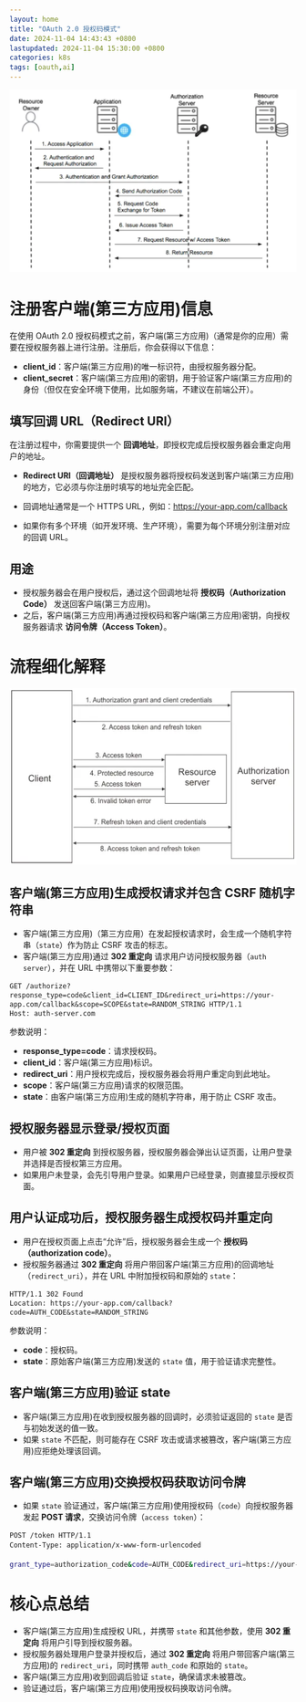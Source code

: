 ```yaml
---
layout: home
title: "OAuth 2.0 授权码模式"
date: 2024-11-04 14:43:43 +0800
lastupdated: 2024-11-04 15:30:00 +0800
categories: k8s
tags: [oauth,ai]
---
```


![auth2](/assets/images/auth-overall.png)


# 注册客户端(第三方应用)信息

在使用 OAuth 2.0 授权码模式之前，客户端(第三方应用)（通常是你的应用）需要在授权服务器上进行注册。注册后，你会获得以下信息：

- **client_id**：客户端(第三方应用)的唯一标识符，由授权服务器分配。
- **client_secret**：客户端(第三方应用)的密钥，用于验证客户端(第三方应用)的身份（但仅在安全环境下使用，比如服务端，不建议在前端公开）。

## 填写回调 URL（Redirect URI）

在注册过程中，你需要提供一个 **回调地址**，即授权完成后授权服务器会重定向用户的地址。

- **Redirect URI（回调地址）** 是授权服务器将授权码发送到客户端(第三方应用)的地方，它必须与你注册时填写的地址完全匹配。
- 回调地址通常是一个 HTTPS URL，例如：https://your-app.com/callback

- 如果你有多个环境（如开发环境、生产环境），需要为每个环境分别注册对应的回调 URL。

## 用途

- 授权服务器会在用户授权后，通过这个回调地址将 **授权码（Authorization Code）** 发送回客户端(第三方应用)。
- 之后，客户端(第三方应用)再通过授权码和客户端(第三方应用)密钥，向授权服务器请求 **访问令牌（Access Token）**。



# 流程细化解释

![auth2](/assets/images/auth-exchange.png)

## 客户端(第三方应用)生成授权请求并包含 CSRF 随机字符串

- 客户端(第三方应用)（第三方应用）在发起授权请求时，会生成一个随机字符串（`state`）作为防止 CSRF 攻击的标志。
- 客户端(第三方应用)通过 **302 重定向** 请求用户访问授权服务器（`auth server`），并在 URL 中携带以下重要参数：

```http
GET /authorize?response_type=code&client_id=CLIENT_ID&redirect_uri=https://your-app.com/callback&scope=SCOPE&state=RANDOM_STRING HTTP/1.1
Host: auth-server.com
```
参数说明：
- **response_type=code**：请求授权码。
- **client_id**：客户端(第三方应用)标识。
- **redirect_uri**：用户授权完成后，授权服务器会将用户重定向到此地址。
- **scope**：客户端(第三方应用)请求的权限范围。
- **state**：由客户端(第三方应用)生成的随机字符串，用于防止 CSRF 攻击。

## 授权服务器显示登录/授权页面

- 用户被 **302 重定向** 到授权服务器，授权服务器会弹出认证页面，让用户登录并选择是否授权第三方应用。
- 如果用户未登录，会先引导用户登录。如果用户已经登录，则直接显示授权页面。

## 用户认证成功后，授权服务器生成授权码并重定向

- 用户在授权页面上点击“允许”后，授权服务器会生成一个 **授权码（authorization code）**。
- 授权服务器通过 **302 重定向** 将用户带回客户端(第三方应用)的回调地址（`redirect_uri`），并在 URL 中附加授权码和原始的 `state`：

```http
HTTP/1.1 302 Found
Location: https://your-app.com/callback?code=AUTH_CODE&state=RANDOM_STRING
```
 参数说明：
- **code**：授权码。
- **state**：原始客户端(第三方应用)发送的 `state` 值，用于验证请求完整性。

## 客户端(第三方应用)验证 state

- 客户端(第三方应用)在收到授权服务器的回调时，必须验证返回的 `state` 是否与初始发送的值一致。
- 如果 `state` 不匹配，则可能存在 CSRF 攻击或请求被篡改，客户端(第三方应用)应拒绝处理该回调。

## 客户端(第三方应用)交换授权码获取访问令牌

- 如果 `state` 验证通过，客户端(第三方应用)使用授权码（`code`）向授权服务器发起 **POST 请求**，交换访问令牌（`access token`）：

```bash
POST /token HTTP/1.1
Content-Type: application/x-www-form-urlencoded

grant_type=authorization_code&code=AUTH_CODE&redirect_uri=https://your-app.com/callback&client_id=CLIENT_ID&client_secret=CLIENT_SECRET
```

# 核心点总结

- 客户端(第三方应用)生成授权 URL，并携带 `state` 和其他参数，使用 **302 重定向** 将用户引导到授权服务器。
- 授权服务器处理用户登录并授权后，通过 **302 重定向** 将用户带回客户端(第三方应用)的 `redirect_uri`，同时携带 `auth_code` 和原始的 `state`。
- 客户端(第三方应用)收到回调后验证 `state`，确保请求未被篡改。
- 验证通过后，客户端(第三方应用)使用授权码换取访问令牌。
